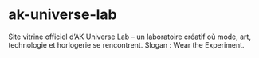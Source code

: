 # ak-universe-lab
Site vitrine officiel d’AK Universe Lab – un laboratoire créatif où mode, art, technologie et horlogerie se rencontrent. Slogan : Wear the Experiment.
